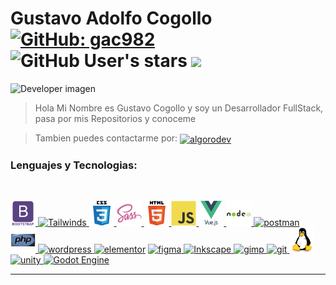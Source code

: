 # Gustavo Adolfo Cogollo [![GitHub: gac982](https://img.shields.io/github/followers/gac982?label=gac982&style=social)](https://github.com/gac982) ![GitHub User's stars](https://img.shields.io/github/stars/gac982?style=social) ![](https://komarev.com/ghpvc/?username=gac982&label=Profile%20views&color=orange&style=flat)

![Developer imagen](screenshot.gif "screenshot")

> Hola Mi Nombre es Gustavo Cogollo y soy un Desarrollador FullStack, pasa por mis Repositorios y conoceme

> Tambien puedes contactarme por: <a href="www.linkedin.com/in/gustavo-adolfo-cogollo-6575b921" target="blank"><img align="center" src="https://cdn.jsdelivr.net/npm/simple-icons@3.0.1/icons/linkedin.svg" alt="algorodev" height="30" width="40" /></a>

<h3 align="left">Lenguajes y Tecnologias:</h3>
<br>
<p align="left"></a> <a href="https://getbootstrap.com" target="_blank"> <img src="https://raw.githubusercontent.com/devicons/devicon/master/icons/bootstrap/bootstrap-plain-wordmark.svg" alt="bootstrap" width="40" height="40"/> </a>
<a href="https://tailwindcss.com" target="_blank"> <img src="https://www.vectorlogo.zone/logos/tailwindcss/tailwindcss-icon.svg" alt="Tailwinds" width="40" height="40"/> </a>
<a href="https://www.w3schools.com/css/" target="_blank"> <img src="https://raw.githubusercontent.com/devicons/devicon/master/icons/css3/css3-original-wordmark.svg" alt="css3" width="40" height="40"/> </a>
<a href="https://sass-lang.com" target="_blank"> <img src="https://raw.githubusercontent.com/devicons/devicon/master/icons/sass/sass-original.svg" alt="sass" width="40" height="40"/> </a>
<a href="https://www.w3.org/html/" target="_blank"> <img src="https://raw.githubusercontent.com/devicons/devicon/master/icons/html5/html5-original-wordmark.svg" alt="html5" width="40" height="40"/> </a>
<a href="https://developer.mozilla.org/en-US/docs/Web/JavaScript" target="_blank"> <img src="https://raw.githubusercontent.com/devicons/devicon/master/icons/javascript/javascript-original.svg" alt="javascript" width="40" height="40"/> </a>
<a href="https://vuejs.org/" target="_blank"> <img src="https://raw.githubusercontent.com/devicons/devicon/master/icons/vuejs/vuejs-original-wordmark.svg" alt="vuejs" width="40" height="40"/> </a>
<a href="https://nodejs.org" target="_blank"> <img src="https://raw.githubusercontent.com/devicons/devicon/master/icons/nodejs/nodejs-original-wordmark.svg" alt="nodejs" width="40" height="40"/> </a>
<a href="https://postman.com" target="_blank"> <img src="https://www.vectorlogo.zone/logos/getpostman/getpostman-icon.svg" alt="postman" width="40" height="40"/> </a>
<a href="https://www.php.net" target="_blank"> <img src="https://raw.githubusercontent.com/devicons/devicon/master/icons/php/php-original.svg" alt="php" width="40" height="40"/> </a>
<a href="https://wordpress.org" target="_blank"> <img src="https://www.vectorlogo.zone/logos/wordpress/wordpress-icon.svg" alt="wordpress" width="40" height="40"/> </a>
<a href="https://elementor.com" target="_blank"> <img src="https://cdn4.iconfinder.com/data/icons/logos-and-brands/512/109_Elementor_logo_logos-512.png" alt="elementor" width="40" height="40"/></a>
<a href="https://www.figma.com/" target="_blank"> <img src="https://www.vectorlogo.zone/logos/figma/figma-icon.svg" alt="figma" width="40" height="40"/> </a>
<a href="https://inkscape.org" target="_blank"> <img src="https://upload.wikimedia.org/wikipedia/commons/4/4a/Inkscape.logo.svg" alt="Inkscape" width="40" height="40"/> </a>
<a href="https://www.gimp.org" target="_blank"> <img src="https://upload.wikimedia.org/wikipedia/commons/4/45/The_GIMP_icon_-_gnome.svg" alt="gimp" width="40" height="40"/> </a>
<a href="https://git-scm.com/" target="_blank"> <img src="https://www.vectorlogo.zone/logos/git-scm/git-scm-icon.svg" alt="git" width="40" height="40"/> </a>
<a href="https://www.linux.org/" target="_blank"> <img src="https://raw.githubusercontent.com/devicons/devicon/master/icons/linux/linux-original.svg" alt="linux" width="40" height="40"/> </a>
<a href="https://unity.com/" target="_blank"> <img src="https://www.vectorlogo.zone/logos/unity3d/unity3d-icon.svg" alt="unity" width="40" height="40"/> </a>
<a href="https://godotengine.org" target="_blank"> <img src="https://www.vectorlogo.zone/logos/godotengine/godotengine-icon.svg" alt="Godot Engine" width="40" height="40"/> </a>
</p>

---
